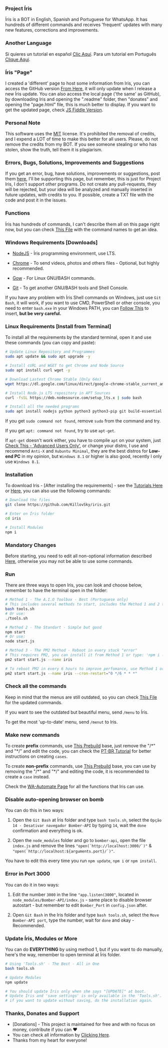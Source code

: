 ### Project Íris
Íris is a BOT in English, Spanish and Portuguese for WhatsApp.
It has hundreds of different commands and receives 'frequent' updates with many new features, corrections and improvements.

### Another Language
Si quieres un tutorial en español [Clic Aquí](https://github.com/KillovSky/iris/blob/main/.readme/es/README.md).
Para um tutorial em Português [Clique Aqui](https://github.com/KillovSky/iris/blob/main/README.md).

### Íris "Page"
I created a 'different' page to host some information from Iris, you can access the GitHub version [From Here](http://htmlpreview.github.io/?https://github.com/KillovSky/iris/blob/main/.readme/donates/page.html), it will only update when I release a new Íris update.
You can also access the local page ('the same' as GitHub), by downloading Iris and opening the ".readme" folder, then "donates" and opening the "page.html" file, this is much better to display.
If you want to get the updated page, check [JS Fiddle Version](https://jsfiddle.net/KillovSky/mgp6ed3x/show).

### Personal Note
This software uses the [MIT](https://choosealicense.com/licenses/mit/) license.
It's prohibited the removal of credits, and I expend a LOT of time to make this better for all users.
Please, do not remove the credits from my BOT.
If you see someone stealing or who has stolen, show the truth, tell them it is plagiarism.

### Errors, Bugs, Solutions, Improvements and Suggestions
If you get an error, bug, have solutions, improvements or suggestions, post them [here](https://github.com/KillovSky/iris/issues/q=), I'll be supporting this page, but remember, this is just for Project Iris, I don't support other programs.
Do not create any pull-requests, they will be rejected, but your idea will be analyzed and manually inserted in future updates, with credits to you.
If possible, create a TXT file with the code and post it in the issues.

### Functions
Íris has hundreds of commands, I can't describe them all on this page right now, but you can check [This File](https://raw.githubusercontent.com/KillovSky/iris/lib/config/Utilidades/Comandos_Automate.txt) with the command names to get an idea.

### Windows Requirements [Downloads]
- [NodeJS](https://nodejs.org) - Íris programming environment, use LTS.

- [Chrome](https://www.google.com/chrome/) - To send videos, photos and others files - Optional, but highly recommended.

- [Gow](https://github.com/bmatzelle/gow/releases) - For Linux GNU/BASH commands.

- [Git](https://git-scm.com) - To get another GNU/BASH tools and Shell Console.

If you have any problem with Íris Shell commands on Windows, just use `Git Bash`, it will work, if you want to use CMD, PowerShell or other console, you need to enter `bash.exe` in your Windows PATH, you can [Follow This](https://github.com/KillovSky/iris/issues/456#issuecomment-1001087525) to insert, **but be very careful.**

### Linux Requirements [Install from Terminal]

To install all the requirements by the standard terminal, open it and use these commands (you can copy and paste):

```bash
# Update Linux Repository and Programmes
sudo apt update && sudo apt upgrade -y

# Install cURL and WGET to get Chrome and Node Source
sudo apt install curl wget -y

# Download Lastest Chrome Stable (Only 64x)
wget https://dl.google.com/linux/direct/google-chrome-stable_current_amd64.deb

# Install Node.js LTS repository in APT Sources
curl -fsSL https://deb.nodesource.com/setup_lts.x | sudo bash

# Install all the needed programs
sudo apt install nodejs python python3 python3-pip git build-essential ./google-chrome-stable_current_amd64.deb -y
```

If you get `sudo command not found`, remove `sudo` from the command and try.

If you get `apt: command not found`, try to use `apt-get`.

If `apt-get` doesn't work either, you have to compile `apt` on your system, just [Check This - 'Advanced Users Only'](https://askubuntu.com/questions/860375/installing-apt-get), or change your distro, I use and recommend `Anti-X` and `Xubuntu Minimal`, they are the best distros for **Low-end PC** in my opinion, but `Windows 8.1` or higher is also good, recently I only use `Windows 8.1`.

### Installation
To download Iris - [After installing the requirements] - see the [Tutorials Here](http://htmlpreview.github.io/?https://github.com/KillovSky/iris/blob/main/.readme/donates/page.html) or [Here](https://github.com/KillovSky/iris/discussions/28), you can also use the following commands:

```bash
# Download the files
git clone https://github.com/KillovSky/iris.git

# Enter on Íris folder
cd iris

# Install Modules
npm i
```

### Mandatory Changes
Before starting, you need to edit all non-optional information described [Here](https://github.com/KillovSky/iris/blob/main/.readme/en/config.md), otherwise you may not be able to use some commands.

### Run
There are three ways to open Iris, you can look and choose below, remember to have the terminal open in the folder:

```bash
# Method 1 - The A.I.O Toolbox - Best (Portuguese only)
# This includes several methods to start, includes the Method 1 and 2 too
bash tools.sh
# Or use:
./tools.sh

# Method 2 - The Standart - Simple but good
npm start
# Or use:
node start.js

# Method 3 - The PM2 Method - Reboot in every stuck "error"
# This requires PM2, you can install it from Method 1 or type: 'npm i -g pm2'
pm2 start start.js --name iris

# To reboot PM2 in every 6 hours to improve perfomance, use Method 1 or type:
pm2 start start.js --name iris --cron-restart="0 */6 * * *"
```

### Check all the commands
Keep in mind that the menus are still outdated, so you can check [This File](https://raw.githubusercontent.com/KillovSky/iris/lib/config/Utilidades/Comandos_Automate.txt) for the updated commands.

If you want to see the outdated but beautiful menu, send `/menu` to Íris.

To get the most 'up-to-date' menu, send `/menut` to Iris.

### Make new commands
To create **prefix** commands, use [This Prebuild](https://github.com/KillovSky/iris/blob/main/lib/functions/config.js#L6289) base, just remove the "/\*" and "\*/" and edit the code, you can check the [PT-BR Tutorial](https://github.com/KillovSky/iris/blob/main/Tutorial%20de%20Edi%C3%A7%C3%A3o%20PT-BR.txt) for better instructions on creating `cases`.

To create **non-prefix** commands, use [This Prebuild](https://github.com/KillovSky/iris/blob/main/lib/functions/config.js#L683) base, you can use by removing the "/\*" and "\*/" and editing the code, it is recommended to create a `case` instead.

Check the [WA-Automate Page](https://docs.openwa.dev/classes/api_Client.Client.html) for all the functions that Iris can use.

### Disable auto-opening browser on bomb
You can do this in two ways:

1. Open the `Git Bash` at Íris folder and type `bash tools.sh`, select the `Opção 14 - Desativar navegador Bomber-API` by typing `14`, wait the `done` confirmation and everything is ok.

2. Open the ```node_modules``` folder and go to ```bomber-api```, open the file ```index.js``` and remove the lines ```"open(`http://localhost:3000/`)"``` & ```"open(`http://localhost:${arguments.port}/`)"```.

You have to edit this every time you run `npm update`, `npm i` or `npm install`.

### Error in Port 3000
You can do it in two ways:

1. Edit the number `3000` in the line ```"app.listen(3000"```, located in `node_modules/Bomber-API/index.js` - same place to disable browser autostart - but remember to edit `Bomber_Port` in `config.json` after.

2. Open `Git Bash` in the Iris folder and type `bash tools.sh`, select the `Move Bomber-API port`, type the number, wait for `done` and okay - Recommended.

### Update Íris, Modules or More
You can do **EVERYTHING** by using method 1, but if you want to do manually, here's the way, remember to open terminal at Íris folder.

```bash
# Using 'Tools.sh' - The Best - All in One
bash tools.sh

# Update Modules
npm update

# You should update Íris only when she says "[UPDATE]" at boot.
# Update Íris and 'save settings' is only available in the 'Tools.sh'.
# if you want to update without saving, do the installation again.
```

### Thanks, Donates and Support
- [Donations] - This project is maintained for free and with no focus on money, contribute if you can ❤️
- You can check all information by [Clicking Here](http://htmlpreview.github.io/?https://github.com/KillovSky/iris/blob/main/.readme/donates/page.html).
- Thanks from my heart for everyone!